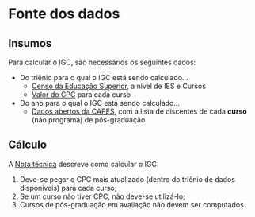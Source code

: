 # Fonte dos dados

## Insumos

Para calcular o IGC, são necessários os seguintes dados:

* Do triênio para o qual o IGC está sendo calculado...
  * [Censo da Educação Superior](https://www.gov.br/inep/pt-br/acesso-a-informacao/dados-abertos/microdados/censo-da-educacao-superior), a nível de IES e Cursos
  * [Valor do CPC](https://www.gov.br/inep/pt-br/acesso-a-informacao/dados-abertos/indicadores-educacionais/indicadores-de-qualidade-da-educacao-superior) para cada curso 
* Do ano para o qual o IGC está sendo calculado...
  * [Dados abertos da CAPES](https://dadosabertos.capes.gov.br/dataset?organization=diretoria-de-avaliacao), com a 
    lista de discentes de cada **curso** (não programa) de pós-graduação

## Cálculo

A [Nota técnica](../nota_técnica_igc.pdf) descreve como calcular o IGC. 

1. Deve-se pegar o CPC mais atualizado (dentro do triênio de dados disponíveis) para cada curso;
2. Se um curso não tiver CPC, não deve-se utilizá-lo;
3. Cursos de pós-graduação em avaliação não devem ser computados.